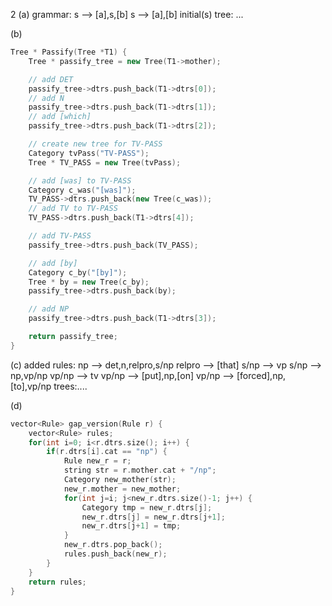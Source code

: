 2
(a)
grammar:
s --> [a],s,[b]
s --> [a],[b]
initial(s)
tree: ...

(b)
```C++
Tree * Passify(Tree *T1) {
    Tree * passify_tree = new Tree(T1->mother);

    // add DET
    passify_tree->dtrs.push_back(T1->dtrs[0]);
    // add N
    passify_tree->dtrs.push_back(T1->dtrs[1]);
    // add [which]
    passify_tree->dtrs.push_back(T1->dtrs[2]);

    // create new tree for TV-PASS
    Category tvPass("TV-PASS");
    Tree * TV_PASS = new Tree(tvPass);

    // add [was] to TV-PASS
    Category c_was("[was]");
    TV_PASS->dtrs.push_back(new Tree(c_was));
    // add TV to TV-PASS
    TV_PASS->dtrs.push_back(T1->dtrs[4]);

    // add TV-PASS
    passify_tree->dtrs.push_back(TV_PASS);

    // add [by]
    Category c_by("[by]");
    Tree * by = new Tree(c_by);
    passify_tree->dtrs.push_back(by);

    // add NP
    passify_tree->dtrs.push_back(T1->dtrs[3]);

    return passify_tree;
}
```

(c)
added rules:
np --> det,n,relpro,s/np
relpro --> [that]
s/np --> vp
s/np --> np,vp/np
vp/np --> tv
vp/np --> [put],np,[on]
vp/np --> [forced],np,[to],vp/np
trees:....

(d)
```C++
vector<Rule> gap_version(Rule r) {
    vector<Rule> rules;
    for(int i=0; i<r.dtrs.size(); i++) {
        if(r.dtrs[i].cat == "np") {
            Rule new_r = r;
            string str = r.mother.cat + "/np";
            Category new_mother(str);
            new_r.mother = new_mother;
            for(int j=i; j<new_r.dtrs.size()-1; j++) {
                Category tmp = new_r.dtrs[j];
                new_r.dtrs[j] = new_r.dtrs[j+1];
                new_r.dtrs[j+1] = tmp;
            }
            new_r.dtrs.pop_back();
            rules.push_back(new_r);
        }
    }
    return rules;
}
```